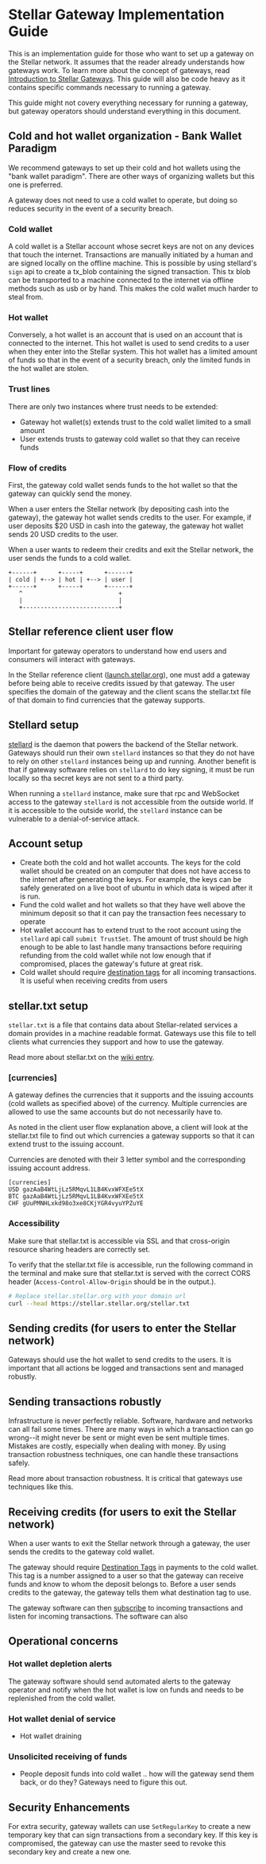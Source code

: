Stellar Gateway Implementation Guide
====================================

This is an implementation guide for those who want to set up a gateway on the Stellar network. It assumes that the reader already understands how gateways work. To learn more about the concept of gateways, read [Introduction to Stellar Gateways](Introduction-Gateways.md). This guide will also be code heavy as it contains specific commands necessary to running a gateway.

This guide might not covery everything necessary for running a gateway, but gateway operators should understand everything in this document.

## Cold and hot wallet organization - Bank Wallet Paradigm
We recommend gateways to set up their cold and hot wallets using the "bank wallet paradigm". There are other ways of organizing wallets but this one is preferred.

A gateway does not need to use a cold wallet to operate, but doing so reduces security in the event of a security breach.

### Cold wallet
A cold wallet is a Stellar account whose secret keys are not on any devices that touch the internet. Transactions are manually initiated by a human and are signed locally on the offline machine. This is possible by using stellard's `sign` api to create a tx_blob containing the signed transaction. This tx blob can be transported to a machine connected to the internet via offline methods such as usb or by hand. This makes the cold wallet much harder to steal from.

### Hot wallet
Conversely, a hot wallet is an account that is used on an account that is connected to the internet. This hot wallet is used to send credits to a user when they enter into the Stellar system. This hot wallet has a limited amount of funds so that in the event of a security breach, only the limited funds in the hot wallet are stolen.

### Trust lines
There are only two instances where trust needs to be extended:
- Gateway hot wallet(s) extends trust to the cold wallet limited to a small amount
- User extends trusts to gateway cold wallet so that they can receive funds

### Flow of credits
First, the gateway cold wallet sends funds to the hot wallet so that the gateway can quickly send the money.

When a user enters the Stellar network (by depositing cash into the gateway), the gateway hot wallet sends credits to the user. For example, if user deposits $20 USD in cash into the gateway, the gateway hot wallet sends 20 USD credits to the user.

When a user wants to redeem their credits and exit the Stellar network, the user sends the funds to a cold wallet.

```
+------+      +-----+      +------+      
| cold | +--> | hot | +--> | user |
+------+      +-----+      +------+
   ^                           +
   |                           |
   +---------------------------+
```

## Stellar reference client user flow
Important for gateway operators to understand how end users and consumers will interact with gateways.

In the Stellar reference client ([launch.stellar.org](https://launch.stellar.org)), one must add a gateway before being able to receive credits issued by that gateway. The user specifies the domain of the gateway and the client scans the stellar.txt file of that domain to find currencies that the gateway supports.

## Stellard setup
[stellard](https://github.com/stellar/stellard) is the daemon that powers the backend of the Stellar network. Gateways should run their own `stellard` instances so that they do not have to rely on other `stellard` instances being up and running. Another benefit is that if gateway software relies on `stellard` to do key signing, it must be run locally so tha secret keys are not sent to a third party.

When running a `stellard` instance, make sure that rpc and WebSocket access to the gateway `stellard` is not accessible from the outside world. If it is accessible to the outside world, the `stellard` instance can be vulnerable to a denial-of-service attack.

## Account setup
- Create both the cold and hot wallet accounts. The keys for the cold wallet should be created on an computer that does not have access to the internet after generating the keys. For example, the keys can be safely generated on a live boot of ubuntu in which data is wiped after it is run.
- Fund the cold wallet and hot wallets so that they have well above the minimum deposit so that it can pay the transaction fees necessary to operate
- Hot wallet account has to extend trust to the root account using the `stellard` api call `submit TrustSet`. The amount of trust should be high enough to be able to last handle many transactions before requiring refunding from the cold wallet while not low enough that if compromised, places the gateway's future at great risk.
- Cold wallet should require [destination tags](Destination-Tags.md) for all incoming transactions. It is useful when receiving credits from users

## stellar.txt setup
`stellar.txt` is a file that contains data about Stellar-related services a domain provides in a machine readable format. Gateways use this file to tell clients what currencies they support and  how to use the gateway.

Read more about stellar.txt on the [wiki entry](https://wiki.stellar.org/Stellar.txt).

### [currencies]
A gateway defines the currencies that it supports and the issuing accounts (cold wallets as specified above) of the currency. Multiple currencies are allowed to use the same accounts but do not necessarily have to.

As noted in the client user flow explanation above, a client will look at the stellar.txt file to find out which currencies a gateway supports so that it can extend trust to the issuing account.

Currencies are denoted with their 3 letter symbol and the corresponding issuing account address.
```
[currencies]
USD gazAaB4WtLjLz5RMqvL1LB4KvxWFXEe5tX
BTC gazAaB4WtLjLz5RMqvL1LB4KvxWFXEe5tX
CHF gUuPMNHLxkd98o3xe8CKjYGR4vyuYPZuYE
```

### Accessibility
Make sure that stellar.txt is accessible via SSL and that cross-origin resource sharing headers are correctly set.

To verify that the stellar.txt file is accessible, run the following command in the terminal and make sure that stellar.txt is served with the correct CORS header (`Access-Control-Allow-Origin` should be in the output.).
```bash
# Replace stellar.stellar.org with your domain url
curl --head https://stellar.stellar.org/stellar.txt
```

## Sending credits (for users to enter the Stellar network)
Gateways should use the hot wallet to send credits to the users. It is important that all actions be logged and transactions sent and managed robustly.

## Sending transactions robustly
Infrastructure is never perfectly reliable. Software, hardware and networks can all fail some times. There are many ways in which a transaction can go wrong--it might never be sent or might even be sent multiple times. Mistakes are costly, especially when dealing with money. By using transaction robustness techniques, one can handle these transactions safely.

Read more about transaction robustness. It is critical that gateways use techniques like this.

## Receiving credits (for users to exit the Stellar network)
When a user wants to exit the Stellar network through a gateway, the user sends the credits to the gateway cold wallet.

The gateway should require [Destination Tags](Destination-Tags.md) in payments to the cold wallet. This tag is a number assigned to a user so that the gateway can receive funds and know to whom the deposit belongs to. Before a user sends credits to the gateway, the gateway tells them what destination tag to use.

The gateway software can then [subscribe](https://www.stellar.org/api/#api-subscribe) to incoming transactions and listen for incoming transactions. The software can also 

## Operational concerns

### Hot wallet depletion alerts
The gateway software should send automated alerts to the gateway operator and notify when the hot wallet is low on funds and needs to be replenished from the cold wallet.

### Hot wallet denial of service
- Hot wallet draining

### Unsolicited receiving of funds 
- People deposit funds into cold wallet .. how will the gateway send them back, or do they? Gateways need to figure this out.

## Security Enhancements
For extra security, gateway wallets can use `SetRegularKey` to create a new temporary key that can sign transactions from a secondary key. If this key is compromised, the gateway can use the master seed to revoke this secondary key and create a new one.

